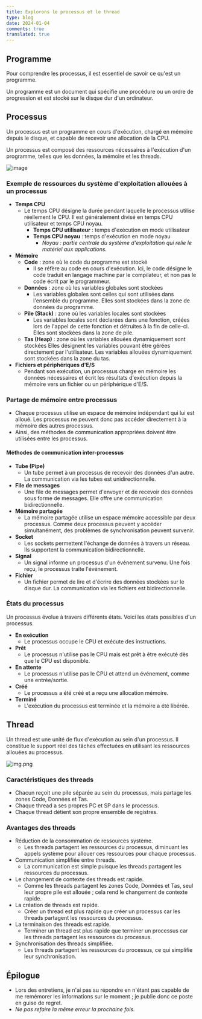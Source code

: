 ```yaml
---
title: Explorons le processus et le thread
type: blog
date: 2024-01-04
comments: true
translated: true
---
```

## Programme
Pour comprendre les processus, il est essentiel de savoir ce qu'est un programme.

Un programme est un document qui spécifie une procédure ou un ordre de progression et est stocké sur le disque dur d'un ordinateur.

## Processus
Un processus est un programme en cours d'exécution, chargé en mémoire depuis le disque, et capable de recevoir une allocation de la CPU.

Un processus est composé des ressources nécessaires à l'exécution d'un programme, telles que les données, la mémoire et les threads.

![image](/images/computer_science/img.png)

### Exemple de ressources du système d'exploitation allouées à un processus
- **Temps CPU**
  - Le temps CPU désigne la durée pendant laquelle le processus utilise réellement le CPU. Il est généralement divisé en temps CPU utilisateur et temps CPU noyau.
    - **Temps CPU utilisateur** : temps d'exécution en mode utilisateur
    - **Temps CPU noyau** : temps d'exécution en mode noyau
      - _Noyau : partie centrale du système d'exploitation qui relie le matériel aux applications._
- **Mémoire**
  - **Code** : zone où le code du programme est stocké
    - Il se réfère au code en cours d'exécution. Ici, le code désigne le code traduit en langage machine par le compilateur, et non pas le code écrit par le programmeur.
  - **Données** : zone où les variables globales sont stockées
    - Les variables globales sont celles qui sont utilisées dans l'ensemble du programme. Elles sont stockées dans la zone de données du programme.
  - **Pile (Stack)** : zone où les variables locales sont stockées
    - Les variables locales sont déclarées dans une fonction, créées lors de l'appel de cette fonction et détruites à la fin de celle-ci. Elles sont stockées dans la zone de pile.
  - **Tas (Heap)** : zone où les variables allouées dynamiquement sont stockées
    Elles désignent les variables pouvant être gérées directement par l'utilisateur. Les variables allouées dynamiquement sont stockées dans la zone du tas.
- **Fichiers et périphériques d'E/S**
  - Pendant son exécution, un processus charge en mémoire les données nécessaires et écrit les résultats d'exécution depuis la mémoire vers un fichier ou un périphérique d'E/S.

### Partage de mémoire entre processus
- Chaque processus utilise un espace de mémoire indépendant qui lui est alloué. Les processus ne peuvent donc pas accéder directement à la mémoire des autres processus.
- Ainsi, des méthodes de communication appropriées doivent être utilisées entre les processus.

#### Méthodes de communication inter-processus
- **Tube (Pipe)**
  - Un tube permet à un processus de recevoir des données d'un autre. La communication via les tubes est unidirectionnelle.
- **File de messages**
  - Une file de messages permet d'envoyer et de recevoir des données sous forme de messages. Elle offre une communication bidirectionnelle.
- **Mémoire partagée**
  - La mémoire partagée utilise un espace mémoire accessible par deux processus. Comme deux processus peuvent y accéder simultanément, des problèmes de synchronisation peuvent survenir.
- **Socket**
  - Les sockets permettent l'échange de données à travers un réseau. Ils supportent la communication bidirectionnelle.
- **Signal**
  - Un signal informe un processus d'un événement survenu. Une fois reçu, le processus traite l'événement.
- **Fichier**
  - Un fichier permet de lire et d'écrire des données stockées sur le disque dur. La communication via les fichiers est bidirectionnelle.

### États du processus
Un processus évolue à travers différents états. Voici les états possibles d'un processus.

- **En exécution**
  - Le processus occupe le CPU et exécute des instructions.
- **Prêt**
  - Le processus n'utilise pas le CPU mais est prêt à être exécuté dès que le CPU est disponible.
- **En attente**
  - Le processus n'utilise pas le CPU et attend un événement, comme une entrée/sortie.
- **Créé**
  - Le processus a été créé et a reçu une allocation mémoire.
- **Terminé**
  - L'exécution du processus est terminée et la mémoire a été libérée.

## Thread
Un thread est une unité de flux d'exécution au sein d'un processus. Il constitue le support réel des tâches effectuées en utilisant les ressources allouées au processus.

![img.png](/images/computer_science/process.png)

### Caractéristiques des threads
- Chacun reçoit une pile séparée au sein du processus, mais partage les zones Code, Données et Tas.
- Chaque thread a ses propres PC et SP dans le processus.
- Chaque thread détient son propre ensemble de registres.

### Avantages des threads
- Réduction de la consommation de ressources système.
  - Les threads partagent les ressources du processus, diminuant les appels système pour allouer ces ressources pour chaque processus.
- Communication simplifiée entre threads.
  - La communication est simple puisque les threads partagent les ressources du processus.
- Le changement de contexte des threads est rapide.
  - Comme les threads partagent les zones Code, Données et Tas, seul leur propre pile est allouée ; cela rend le changement de contexte rapide.
- La création de threads est rapide.
  - Créer un thread est plus rapide que créer un processus car les threads partagent les ressources du processus.
- La terminaison des threads est rapide.
  - Terminer un thread est plus rapide que terminer un processus car les threads partagent les ressources du processus.
- Synchronisation des threads simplifiée.
  - Les threads partagent les ressources du processus, ce qui simplifie leur synchronisation.

## Épilogue
- Lors des entretiens, je n'ai pas su répondre en n'étant pas capable de me remémorer les informations sur le moment ; je publie donc ce poste en guise de regret.
- _Ne pas refaire la même erreur la prochaine fois._